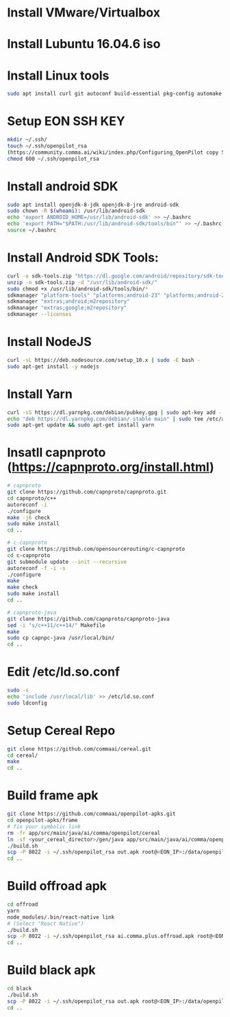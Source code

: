 # Install VMware/Virtualbox
# Install Lubuntu 16.04.6 iso
# Install Linux tools
```bash
sudo apt install curl git autoconf build-essential pkg-config automake libtool
```
# Setup EON SSH KEY
```bash
mkdir ~/.ssh/
touch ~/.ssh/openpilot_rsa
(https://community.comma.ai/wiki/index.php/Configuring_OpenPilot copy SSH key and paste into ~/.ssh/openpilot_rsa)
chmod 600 ~/.ssh/openpilot_rsa
```
# Install android SDK
```bash
sudo apt install openjdk-8-jdk openjdk-8-jre android-sdk
sudo chown -R $(whoami): /usr/lib/android-sdk
echo 'export ANDROID_HOME=/usr/lib/android-sdk' >> ~/.bashrc
echo 'export PATH="$PATH:/usr/lib/android-sdk/tools/bin"' >> ~/.bashrc
source ~/.bashrc
```
# Install Android SDK Tools:
```bash
curl -o sdk-tools.zip "https://dl.google.com/android/repository/sdk-tools-linux-4333796.zip"
unzip -o sdk-tools.zip -d "/usr/lib/android-sdk/"
sudo chmod +x /usr/lib/android-sdk/tools/bin/*
sdkmanager "platform-tools" "platforms;android-23" "platforms;android-27"
sdkmanager "extras;android;m2repository"
sdkmanager "extras;google;m2repository"
sdkmanager --licenses
```
# Install NodeJS
```bash
curl -sL https://deb.nodesource.com/setup_10.x | sudo -E bash -
sudo apt-get install -y nodejs
```
# Install Yarn
```bash
curl -sS https://dl.yarnpkg.com/debian/pubkey.gpg | sudo apt-key add -
echo "deb https://dl.yarnpkg.com/debian/ stable main" | sudo tee /etc/apt/sources.list.d/yarn.list
sudo apt-get update && sudo apt-get install yarn
```
# Insatll capnproto (https://capnproto.org/install.html)
```bash
# capnproto
git clone https://github.com/capnproto/capnproto.git
cd capnproto/c++
autoreconf -i
./configure
make -j6 check
sudo make install
cd ..

# c-capnproto
git clone https://github.com/opensourcerouting/c-capnproto
cd c-capnproto
git submodule update --init --recursive
autoreconf -f -i -s
./configure
make
make check
sudo make install
cd ..

# capnproto-java
git clone https://github.com/capnproto/capnproto-java
sed -i "s/c++11/c++14/" Makefile
make
sudo cp capnpc-java /usr/local/bin/
cd ..
```
# Edit /etc/ld.so.conf
```bash
sudo -s
echo 'include /usr/local/lib' >> /etc/ld.so.conf
sudo ldconfig
```
# Setup Cereal Repo
```bash
git clone https://github.com/commaai/cereal.git
cd cereal/
make
cd ..
```
# Build frame apk
```bash
git clone https://github.com/commaai/openpilot-apks.git
cd openpilot-apks/frame
# fix your symbolic link
rm -fr app/src/main/java/ai/comma/openpilot/cereal
ln -sf <your_cereal_director>/gen/java app/src/main/java/ai/comma/openpilot/cereal
./build.sh
scp -P 8022 -i ~/.ssh/openpilot_rsa out.apk root@<EON_IP>:/data/openpilot/apk/ai.comma.plus.frame.apk
cd ..
```
# Build offroad apk
```bash
cd offroad
yarn
node_modules/.bin/react-native link
# (Select "React Native")
./build.sh
scp -P 8022 -i ~/.ssh/openpilot_rsa ai.comma.plus.offroad.apk root@<EON_IP>:/data/openpilot/apk/ai.comma.plus.offroad.apk
cd ..
```
# Build black apk
```bash
cd black
./build.sh
scp -P 8022 -i ~/.ssh/openpilot_rsa out.apk root@<EON_IP>:/data/openpilot/apk/ai.comma.plus.black.apk
cd ..
```
